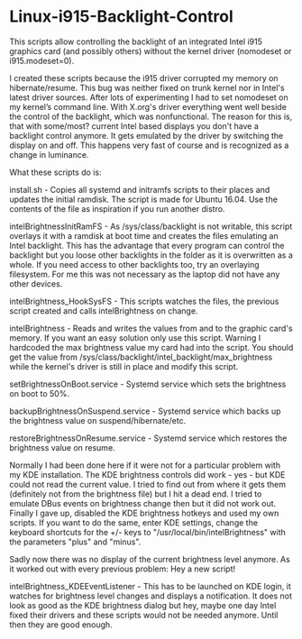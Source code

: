 # Linux-i915-Backlight-Control

This scripts allow controlling the backlight of an integrated Intel i915 graphics card (and possibly others) without the kernel driver (nomodeset or i915.modeset=0).

I created these scripts because the i915 driver corrupted my memory on hibernate/resume. This bug was neither fixed on trunk kernel nor in Intel's latest driver sources. After lots of experimenting I had to set nomodeset on my kernel’s command line. With X.org's driver everything went well beside the control of the backlight, which was nonfunctional. The reason for this is, that with some/most? current Intel based displays you don't have a backlight control anymore. It gets emulated by the driver by switching the display on and off. This happens very fast of course and is recognized as a change in luminance.

What these scripts do is:

install.sh - Copies all systemd and initramfs scripts to their places and updates the initial ramdisk. The script is made for Ubuntu 16.04. Use the contents of the file as inspiration if you run another distro.

intelBrightnessInitRamFS - As /sys/class/backlight is not writable, this script overlays it with a ramdisk at boot time and creates the files emulating an Intel backlight. This has the advantage that every program can control the backlight but you loose other backlights in the folder as it is overwritten as a whole. If you need access to other backlights too, try an overlaying filesystem. For me this was not necessary as the laptop did not have any other devices.

intelBrightness_HookSysFS - This scripts watches the files, the previous script created and calls intelBrightness on change.

intelBrightness - Reads and writes the values from and to the graphic card's memory. If you want an easy solution only use this script. Warning I hardcoded the max brightness value my card had into the script. You should get the value from /sys/class/backlight/intel_backlight/max_brightness while the kernel's driver is still in place and modify this script.

setBrightnessOnBoot.service - Systemd service which sets the brightness on boot to 50%.

backupBrightnessOnSuspend.service - Systemd service which backs up the brightness value on suspend/hibernate/etc.

restoreBrightnessOnResume.service - Systemd service which restores the brightness value on resume.

Normally I had been done here if it were not for a particular problem with my KDE installation. The KDE brightness controls did work - yes - but KDE could not read the current value. I tried to find out from where it gets them (definitely not from the brightness file) but I hit a dead end. I tried to emulate DBus events on brightness change then but it did not work out. Finally I gave up, disabled the KDE brightness hotkeys and used my own scripts. If you want to do the same, enter KDE settings, change the keyboard shortcuts for the +/- keys to "/usr/local/bin/intelBrightness" with the parameters "plus" and "minus".

Sadly now there was no display of the current brightness level anymore. As it worked out with every previous problem: Hey a new script!

intelBrightness_KDEEventListener - This has to be launched on KDE login, it watches for brightness level changes and displays a notification. It does not look as good as the KDE brightness dialog but hey, maybe one day Intel fixed their drivers and these scripts would not be needed anymore. Until then they are good enough.
